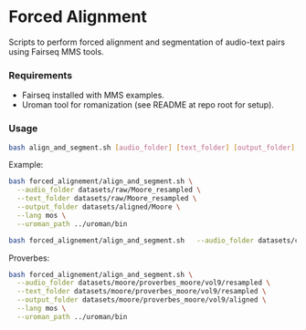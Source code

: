 # Forced Alignment
Scripts to perform forced alignment and segmentation of audio-text pairs using Fairseq MMS tools.

### Requirements
- Fairseq installed with MMS examples.
- Uroman tool for romanization (see README at repo root for setup).

### Usage
```bash
bash align_and_segment.sh [audio_folder] [text_folder] [output_folder] [lang_code] [uroman_path]
```
Example:
```bash
bash forced_alignement/align_and_segment.sh \
  --audio_folder datasets/raw/Moore_resampled \
  --text_folder datasets/raw/Moore_resampled \
  --output_folder datasets/aligned/Moore \
  --lang mos \
  --uroman_path ../uroman/bin
```

```bash
bash forced_alignement/align_and_segment.sh   --audio_folder datasets/contes_moore/vol3/raw/moore_resampled   --text_folder datasets/contes_moore/vol3/raw/moore_resampled   --output_folder datasets/contes_moore/vol3/aligned/moore   --lang mos   --uroman_path ../uroman/bin
```

Proverbes:
```bash
bash forced_alignement/align_and_segment.sh \
  --audio_folder datasets/moore/proverbes_moore/vol9/resampled \
  --text_folder datasets/moore/proverbes_moore/vol9/resampled \
  --output_folder datasets/moore/proverbes_moore/vol9/aligned \
  --lang mos \
  --uroman_path ../uroman/bin
  ```